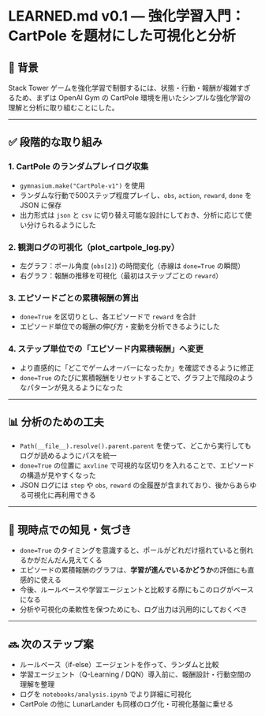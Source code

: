 
# LEARNED.md v0.1 — 強化学習入門：CartPole を題材にした可視化と分析

## 🧠 背景

Stack Tower ゲームを強化学習で制御するには、状態・行動・報酬が複雑すぎるため、まずは OpenAI Gym の CartPole 環境を用いたシンプルな強化学習の理解と分析に取り組むことにした。

---

## ✅ 段階的な取り組み

### 1. CartPole のランダムプレイログ収集

- `gymnasium.make("CartPole-v1")` を使用
- ランダムな行動で500ステップ程度プレイし、`obs`, `action`, `reward`, `done` を JSON に保存
- 出力形式は `json` と `csv` に切り替え可能な設計にしておき、分析に応じて使い分けられるようにした

### 2. 観測ログの可視化（plot_cartpole_log.py）

- 左グラフ：ポール角度 (`obs[2]`) の時間変化（赤線は `done=True` の瞬間）
- 右グラフ：報酬の推移を可視化（最初はステップごとの `reward`）

### 3. エピソードごとの累積報酬の算出

- `done=True` を区切りとし、各エピソードで `reward` を合計
- エピソード単位での報酬の伸び方・変動を分析できるようにした

### 4. ステップ単位での「エピソード内累積報酬」へ変更

- より直感的に「どこでゲームオーバーになったか」を確認できるように修正
- `done=True` のたびに累積報酬をリセットすることで、グラフ上で階段のようなパターンが見えるようになった

---

## 📊 分析のための工夫

- `Path(__file__).resolve().parent.parent` を使って、どこから実行してもログが読めるようにパスを統一
- `done=True` の位置に `axvline` で可視的な区切りを入れることで、エピソードの構造が見やすくなった
- JSON ログには `step` や `obs`, `reward` の全履歴が含まれており、後からあらゆる可視化に再利用できる

---

## 🎯 現時点での知見・気づき

- `done=True` のタイミングを意識すると、ポールがどれだけ揺れていると倒れるかがだんだん見えてくる
- エピソードの累積報酬のグラフは、**学習が進んでいるかどうか**の評価にも直感的に使える
- 今後、ルールベースや学習エージェントと比較する際にもこのログがベースになる
- 分析や可視化の柔軟性を保つためにも、ログ出力は汎用的にしておくべき

---

## 🔜 次のステップ案

- ルールベース（if-else）エージェントを作って、ランダムと比較
- 学習エージェント（Q-Learning / DQN）導入前に、報酬設計・行動空間の理解を整理
- ログを `notebooks/analysis.ipynb` でより詳細に可視化
- CartPole の他に LunarLander も同様のログ化・可視化基盤に乗せる
